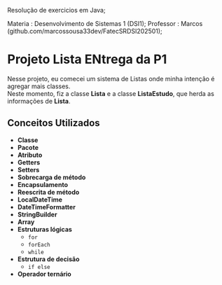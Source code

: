 Resolução de exercicios em Java;

Materia : Desenvolvimento de Sistemas 1 (DSI1);
Professor : Marcos (github.com/marcossousa33dev/FatecSRDSI202501);

# Projeto Lista ENtrega da P1
Nesse projeto, eu comecei um sistema de Listas onde minha intenção é agregar mais classes.  
Neste momento, fiz a classe **Lista** e a classe **ListaEstudo**, que herda as informações de **Lista**.  

## Conceitos Utilizados

- **Classe**
- **Pacote**
- **Atributo**
- **Getters**
- **Setters**
- **Sobrecarga de método**
- **Encapsulamento**
- **Reescrita de método**
- **LocalDateTime**
- **DateTimeFormatter**
- **StringBuilder**
- **Array**
- **Estruturas lógicas**
  - `for`
  - `forEach`
  - `while`
- **Estrutura de decisão**
  - `if else`
- **Operador ternário**
